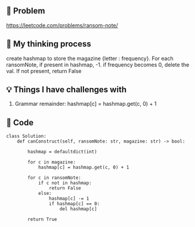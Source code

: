 ## 🧩 Problem
https://leetcode.com/problems/ransom-note/

## 💭 My thinking process
create hashmap to store the magazine {letter : frequency}. For each ransomNote, if present in hashmap, -1. if frequency becomes 0, delete the val. If not present, return False

## 💡 Things I have challenges with
1. Grammar remainder: hashmap[c] = hashmap.get(c, 0) + 1

## 🧠 Code
```
class Solution:
    def canConstruct(self, ransomNote: str, magazine: str) -> bool:

        hashmap = defaultdict(int)

        for c in magazine:
            hashmap[c] = hashmap.get(c, 0) + 1
        
        for c in ransomNote:
            if c not in hashmap:
                return False
            else:
                hashmap[c] -= 1
                if hashmap[c] == 0:
                    del hashmap[c]
        
        return True

```